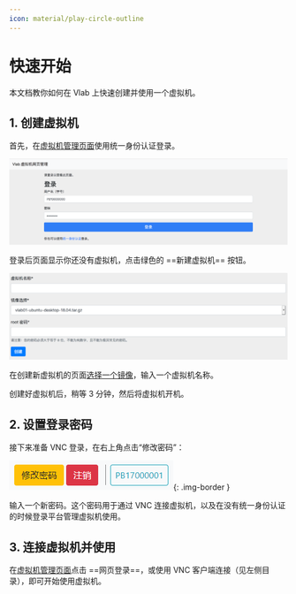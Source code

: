 ```yaml
---
icon: material/play-circle-outline
---
```


# 快速开始

本文档教你如何在 Vlab 上快速创建并使用一个虚拟机。

## 1. 创建虚拟机

首先，在[虚拟机管理页面](https://vlab.ustc.edu.cn/vm/)使用统一身份认证登录。

![login](images/1.png)

登录后页面显示你还没有虚拟机，点击绿色的 ==新建虚拟机== 按钮。

![Create new VM](images/vm-create.png)

在创建新虚拟机的页面[选择一个镜像](advanced/images.md)，输入一个虚拟机名称。

创建好虚拟机后，稍等 3 分钟，然后将虚拟机开机。

## 2. 设置登录密码

接下来准备 VNC 登录，在右上角点击“修改密码”：

![Toolbar](images/web-settings.png){: .img-border }

输入一个新密码。这个密码用于通过 VNC 连接虚拟机，以及在没有统一身份认证的时候登录平台管理虚拟机使用。

## 3. 连接虚拟机并使用

在[虚拟机管理页面](https://vlab.ustc.edu.cn/vm/)点击 ==网页登录==，或使用 VNC 客户端连接（见左侧目录），即可开始使用虚拟机。
